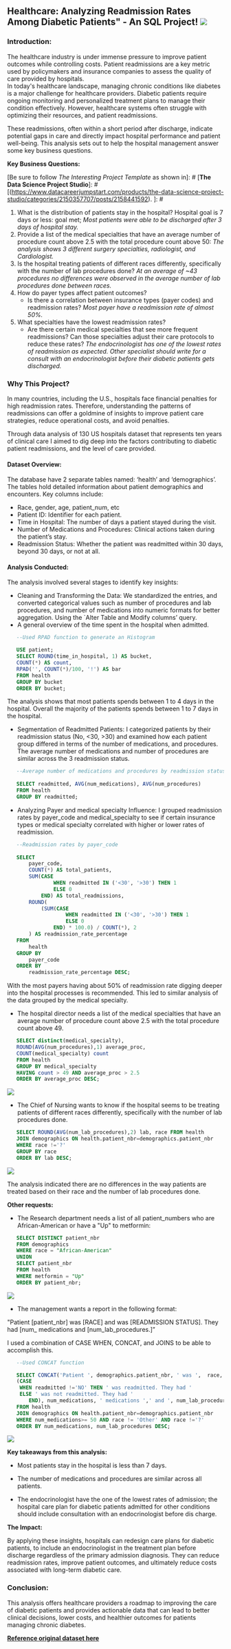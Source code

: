 ## Healthcare: Analyzing Readmission Rates Among Diabetic Patients" - An SQL Project! <img src="images/LinkedIn Article (3).png?raw=true"/>

### Introduction:

The healthcare industry is under immense pressure to improve patient outcomes while controlling costs. Patient readmissions are a key metric used by policymakers and insurance companies to assess the quality of care provided by hospitals.  
In today's healthcare landscape, managing chronic conditions like diabetes is a major challenge for healthcare providers. Diabetic patients require ongoing monitoring and personalized treatment plans to manage their condition effectively. However, healthcare systems often struggle with optimizing their resources, and patient readmissions.

These readmissions, often within a short period after discharge, indicate potential gaps in care and directly impact hospital performance and patient well-being. This analysis sets out to help the hospital management answer some key business questions.

**Key Business Questions:** 

[Be sure to follow *The Interesting Project Template* as shown in]: # [**The Data Science Project Studio**]: #[(https://www.datacareerjumpstart.com/products/the-data-science-project-studio/categories/2150357707/posts/2158441592). ]: #

1. What is the distribution of patients stay in the hospital? Hospital goal is 7 days or less: goal met; _Most patients were able to be discharged after 3 days of hospital stay._
2. Provide a list of the medical specialties that have an average number of procedure count above 2.5 with the total procedure count above 50: _The analysis shows 3 different surgery specialties, radiologist, and Cardiologist._
3. Is the hospital treating patients of different races differently, specifically with the number of lab procedures done? _At an average of ~43 procedures no differences were observed in the average number of lab procedures done between races._
4. How do payer types affect patient outcomes?
    * Is there a correlation between insurance types (payer codes) and readmission rates? _Most payer have a readmission rate of almost 50%._
5. What specialties have the lowest readmission rates?
    * Are there certain medical specialties that see more frequent readmissions? Can those specialties adjust their care protocols to reduce these rates? _The endocrinologist has one of the lowest rates of readmission as expected. Other specialist should write for a consult with an endocrinologist before their diabetic patients gets discharged._

### Why This Project?

In many countries, including the U.S., hospitals face financial penalties for high readmission rates. Therefore, understanding the patterns of readmissions can offer a goldmine of insights to improve patient care strategies, reduce operational costs, and avoid penalties.

Through data analysis of 130 US hospitals dataset that represents ten years of clinical care I aimed to dig deep into the factors contributing to diabetic patient readmissions, and the level of care provided.

#### Dataset Overview:

The database have 2 separate tables named: ‘health’ and ‘demographics’. The tables hold detailed information about patient demographics and encounters. Key columns include:
- Race, gender, age, patient_num, etc
- Patient ID: Identifier for each patient.
- Time in Hospital: The number of days a patient stayed during the visit.
- Number of Medications and Procedures: Clinical actions taken during the patient’s stay.
- Readmission Status: Whether the patient was readmitted within 30 days, beyond 30 days, or not at all.


#### Analysis Conducted:

The analysis involved several stages to identify key insights:
- Cleaning and Transforming the Data: We standardized the entries, and converted categorical values such as number of procedures and lab procedures, and number of medications into numeric formats for better aggregation. Using the `Alter Table and Modify columns’ query.
- A general overview of the time spent in the hospital when admitted.

```SQL
   --Used RPAD function to generate an Histogram

   USE patient;
   SELECT ROUND(time_in_hospital, 1) AS bucket,
   COUNT(*) AS count,
   RPAD('', COUNT(*)/100, '!') AS bar
   FROM health
   GROUP BY bucket
   ORDER BY bucket;
   ```

The analysis shows that most patients spends between 1 to 4 days in the hospital. Overall the majority of the patients spends between 1 to 7 days in the hospital. 

- Segmentation of Readmitted Patients: I categorized patients by their readmission status (No, <30, >30) and examined how each patient group differed in terms of the number of medications, and procedures. The average number of medications and number of procedures are similar across the 3 readmission status.

``` SQL
   --Average number of medications and procedures by readmission status
   
   SELECT readmitted, AVG(num_medications), AVG(num_procedures)
   FROM health
   GROUP BY readmitted;
```

[<img src="images/--CREATE A TENP TABLE FOR CLEANING AND TRANSFORMATION.png?raw=true"/>]: #
            
- Analyzing Payer and medical specialty Influence: I grouped readmission rates by payer_code and medical_specialty to see if certain insurance types or medical specialty correlated with higher or lower rates of readmission.

```SQL
   --Readmission rates by payer_code
   
   SELECT 
       payer_code,
       COUNT(*) AS total_patients,
       SUM(CASE 
               WHEN readmitted IN ('<30', '>30') THEN 1 
               ELSE 0 
           END) AS total_readmissions,
       ROUND(
           (SUM(CASE 
                   WHEN readmitted IN ('<30', '>30') THEN 1 
                   ELSE 0 
               END) * 100.0) / COUNT(*), 2
       ) AS readmission_rate_percentage
   FROM 
       health
   GROUP BY 
       payer_code
   ORDER BY 
       readmission_rate_percentage DESC;
```

With the most payers having about 50% of readmission rate digging deeper into the hospital processes is recommended.
This led to similar analysis of the data grouped by the medical specialty.

- The hospital director needs a list of the medical specialties that have an average number of procedure count above 2.5 with the total procedure count above 49.

```SQL
   SELECT distinct(medical_specialty), 
   ROUND(AVG(num_procedures),1) average_proc, 
   COUNT(medical_specialty) count
   FROM health
   GROUP BY medical_specialty
   HAVING count > 49 AND average_proc > 2.5
   ORDER BY average_proc DESC;
```

<img src="images/Viet Nam.png?raw=true"/>

- The Chief of Nursing wants to know if the hospital seems to be treating patients of different races differently, specifically with the number of lab procedures done.

```SQL
   SELECT ROUND(AVG(num_lab_procedures),2) lab, race FROM health
   JOIN demographics ON health.patient_nbr=demographics.patient_nbr
   WHERE race !='?'
   GROUP BY race
   ORDER BY lab DESC;
```

<img src="images/country_spelling a.png?raw=true"/>
                                                                    
The analysis indicated there are no differences in the way patients are treated based on their race and the number of lab procedures done. 

**Other requests:**
- The Research department needs a list of all patient_numbers who are African-American or have a "Up" to metformin:

```SQL
   SELECT DISTINCT patient_nbr 
   FROM demographics 
   WHERE race = "African-American"
   UNION
   SELECT patient_nbr 
   FROM health 
   WHERE metformin = "Up"
   ORDER BY patient_nbr;
```

 <img src="images/SOUTH ASIA.png?raw=true"/>

- The management wants a report in the following format:

"Patient [patient_nbr] was [RACE] and was [READMISSION STATUS]. They had [num_ medications and [num_lab_procedures.]”

I used a combination of CASE WHEN, CONCAT, and JOINS to be able to accomplish this.

```SQL
   --Used CONCAT function

   SELECT CONCAT('Patient ', demographics.patient_nbr, ' was ',  race, ' and ', 
   (CASE 
   	WHEN readmitted !='NO' THEN ' was readmitted. They had '
   	ELSE ' was not readmitted. They had '
       END), num_medications, ' medications ',' and ', num_lab_procedures, ' lab procedures.') AS summary
   FROM health
   JOIN demographics ON health.patient_nbr=demographics.patient_nbr
   WHERE num_medications>= 50 AND race != 'Other' AND race !='?'
   ORDER BY num_medications, num_lab_procedures DESC;
```

 <img src="images/AFRICA EAST.png?raw=true"/>


**Key takeaways from this analysis:**

- Most patients stay in the hospital is less than 7 days.
  
- The number of medications and procedures are similar across all patients.
  
- The endocrinologist have the one of the lowest rates of admission; the hospital care plan for diabetic patients admitted for other conditions should include consultation with an endocrinologist before dis charge.

**The Impact:**

By applying these insights, hospitals can redesign care plans for diabetic patients, to include an endocrinologist in the treatment plan before discharge regardless of the primary admission diagnosis. They can reduce readmission rates, improve patient outcomes, and ultimately reduce costs associated with long-term diabetic care.
      
### Conclusion:

This analysis offers healthcare providers a roadmap to improving the care of diabetic patients and provides actionable data that can lead to better clinical decisions, lower costs, and healthier outcomes for patients managing chronic diabetes.



[**Reference original dataset here**](https://www.kaggle.com/datasets/brandao/diabetes?resource=download)  
